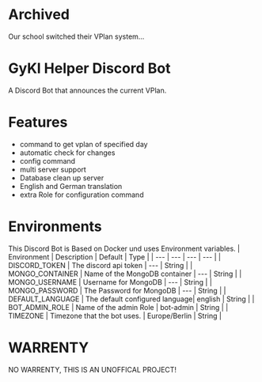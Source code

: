 # Archived
Our school switched their VPlan system...

# GyKl Helper Discord Bot
A Discord Bot that announces the current VPlan.

# Features
* command to get vplan of specified day
* automatic check for changes
* config command
* multi server support
* Database clean up server
* English and German translation
* extra Role for configuration command

# Environments
This Discord Bot is Based on Docker und uses Environment variables.
| Environment | Description | Default | Type |
| --- | --- | --- | --- |
| DISCORD_TOKEN | The discord api token | --- | String |
| MONGO_CONTAINER | Name of the MongoDB container | --- | String |
| MONGO_USERNAME | Username for MongoDB | --- | String |
| MONGO_PASSWORD | The Password for MongoDB | --- | String |
| DEFAULT_LANGUAGE | The default configured language| english | String |
| BOT_ADMIN_ROLE | Name of the admin Role | bot-admin | String |
| TIMEZONE | Timezone that the bot uses. | Europe/Berlin | String |

# WARRENTY
NO WARRENTY, THIS IS AN UNOFFICAL PROJECT!
